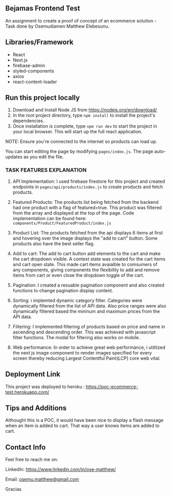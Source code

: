 ## Bejamas Frontend Test

An assignment to create a proof of concept of an ecommerce solution - Task done by Osemudiamen Matthew Elebesunu.

## Libraries/Framework

- React
- Next.js
- firebase-admin
- styled-components
- axios
- react-content-loader

## Run this project locally

1. Download and Install Node JS from https://nodejs.org/en/download/
2. In the root project directory, type `npm install` to install the project's dependencies.
3. Once installation is complete, type `npm run dev` to start the project in your local browser. This will start up the full react application.

NOTE: Ensure you're connected to the internet so products can load up.

You can start editing the page by modifying `pages/index.js`. The page auto-updates as you edit the file.

### TASK FEATURES EXPLANATION

1. API Implementation: I used firebase firestore for this project and created endpoints in `pages/api/products/index.js` to create products and fetch products.

2. Featured Products: The products list being fetched from the backend had one product with a flag of featured=true. This product was filtered from the array and displayed at the top of the page. Code implementation can be found here: `components/Product/FeaturedProduct/index.js`

3. Product List: The products fetched from the api displays 6 items at first and hovering over the image displays the "add to cart" button. Some products also have the best seller flag.

4. Add to cart: The add to cart button add elements to the cart and make the cart dropdown visible. A context state was created for the cart items and cart open state. This made cart items avaialble to comsumers of any components, giving components the flexibility to add and remove items from cart or even close the dropdown toggle of the cart.

5. Pagination: I created a resuable pagination component and also created functions to change pagination display content.

6. Sorting: i implemted dynamic category filter. Categories were dynamically filtered from the list of API data. Also price ranges were also dynamically filtered based the mininum and maximum prices from the API data.

7. Filtering: I implemented filtering of products based on price and name in ascending and descending order. This was achieved with javascript filter functions. The modal for filtering also works on mobile.

8. Web performance: In order to achieve great web performance, i utitlized the next js image component to render images specified for every screen thereby reducing Largest Contentful Paint(LCP) core web vital.

## Deployment Link

This project was deployed to heroku : https://poc-ecommerce-test.herokuapp.com/

## Tips and Additions

Althought this is a POC, it would have been nice to display a flash message when an item is added to cart. That way a user knows items are added to cart.

## Contact Info

Feel free to reach me on:

LinkedIn: https://www.linkedin.com/in/ose-matthew/

Email: osemu.matthew@gmail.com

Gracias
